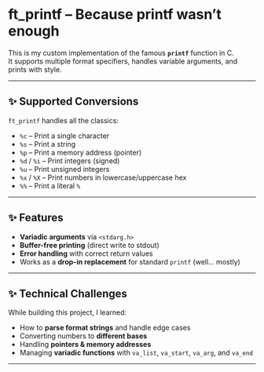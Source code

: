 # ft_printf – Because printf wasn’t enough

This is my custom implementation of the famous **`printf`** function in C.  
It supports multiple format specifiers, handles variable arguments, and prints with style.  

---

## ✨ Supported Conversions
`ft_printf` handles all the classics:

- `%c` – Print a single character  
- `%s` – Print a string  
- `%p` – Print a memory address (pointer)  
- `%d` / `%i` – Print integers (signed)  
- `%u` – Print unsigned integers  
- `%x` / `%X` – Print numbers in lowercase/uppercase hex  
- `%%` – Print a literal `%`  

---

## ✨ Features
- **Variadic arguments** via `<stdarg.h>`
- **Buffer-free printing** (direct write to stdout)  
- **Error handling** with correct return values  
- Works as a **drop-in replacement** for standard `printf` (well… mostly)  

---

## ✨ Technical Challenges
While building this project, I learned:  
- How to **parse format strings** and handle edge cases  
- Converting numbers to **different bases**  
- Handling **pointers & memory addresses**  
- Managing **variadic functions** with `va_list`, `va_start`, `va_arg`, and `va_end`  

---

